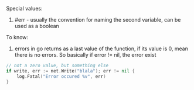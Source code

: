 Special values: 
1. #err - usually the convention for naming the second variable, can be used as a boolean 

To know:
1. errors in go returns as a last value of the function, if its value is 0, mean there is no errors. So basically if error != nil, the error exist 
```go
// not a zero value, but something else
if write, err := net.Write("blala"); err != nil {
	log.Fatal("Error occured %v", err)
} 
```
